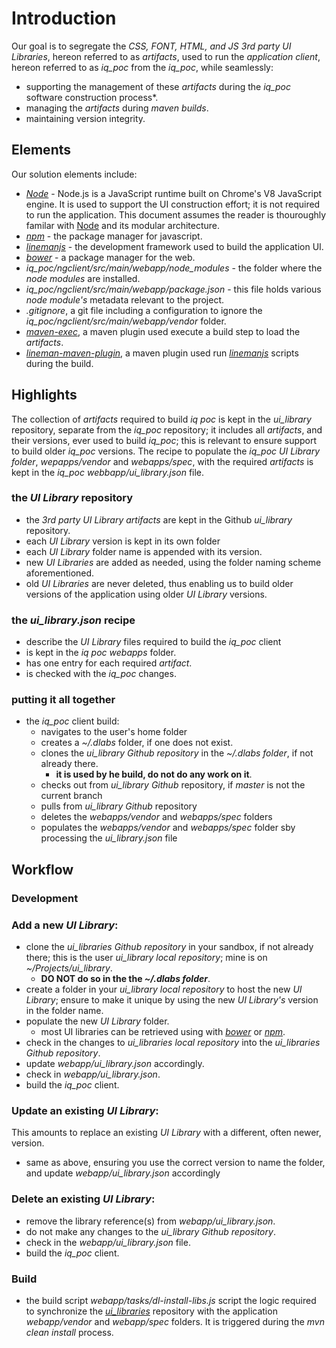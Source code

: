 # Introduction 
Our goal is to segregate the *CSS, FONT, HTML, and JS* *3rd party UI Libraries*, hereon referred to as *artifacts*, used to run the *application client*, hereon referred to as *iq_poc* from the *iq_poc*, while seamlessly:
* supporting the management of these *artifacts* during the *iq_poc* software construction process*.
* managing the *artifacts* during *maven builds*.
* maintaining version integrity.
 
## Elements
Our solution elements include:
 * *[Node](https://nodejs.org/en/)* - Node.js is a JavaScript runtime built on Chrome's V8 JavaScript engine. It is used to support the UI construction effort; it is not required to run the application. This document assumes the reader is thouroughly familar with [Node](https://nodejs.org/en/) and its modular architecture.
 * *[npm](https://www.npmjs.com/)* - the package manager for javascript.
 * *[linemanjs](http://linemanjs.com/)* - the development framework used to build the application UI.
 * *[bower](http://bower.io/)* - a package manager for the web.
 * *iq_poc/ngclient/src/main/webapp/node_modules* - the folder where the *node modules* are installed.
 * *iq_poc/ngclient/src/main/webapp/package.json* -  this file holds various *node module's* metadata relevant to the project.
 * *.gitignore*, a git file including a configuration to ignore the *iq_poc/ngclient/src/main/webapp/vendor* folder.
 * *[maven-exec](http://www.mojohaus.org/exec-maven-plugin/)*, a maven plugin used execute a build step to load the *artifacts*. 
 * *[lineman-maven-plugin](https://github.com/maxxkrakoa/lineman-maven-plugin/)*, a maven plugin used run *[linemanjs](http://linemanjs.com/)* scripts during the build. 

## Highlights
The collection of *artifacts* required to build *iq poc* is kept in the *ui_library* repository, separate from the *iq_poc* repository; it includes all *artifacts*, and their versions, ever used to build *iq_poc*; this is relevant to ensure support to build older *iq_poc* versions. The recipe to populate the *iq_poc* *UI Library folder*, *wepapps/vendor* and *webapps/spec*, with the required *artifacts* is kept in the *iq_poc* *webbapp/ui_library.json* file.

### the *UI Library* repository
* the *3rd party UI Library artifacts* are kept in the Github *ui_library* repository.
* each *UI Library* version is kept in its own folder
* each *UI Library* folder name is appended with its version.
* new *UI Libraries* are added as needed, using the folder naming scheme aforementioned.
 * old *UI Libraries* are never deleted, thus enabling us to build older versions of the application using older *UI Library* versions.
 
### the *ui_library.json* recipe
* describe the *UI Library* files required to build the *iq_poc* client
* is kept in the *iq poc* *webapps* folder.
* has one entry for each required *artifact*.
* is checked with the *iq_poc* changes.

### putting it all together
* the *iq_poc* client build:
  * navigates to the user's home folder
  * creates a *~/.dlabs* folder, if one does not exist.
  * clones the  *ui_library Github repository* in the *~/.dlabs folder*, if not already there.
    * **it is used by he build, do not do any work on it**.
  * checks out from *ui_library Github* repository, if *master* is not the current branch
  * pulls from *ui_library Github* repository
  * deletes the *webapps/vendor* and *webapps/spec* folders
  * populates the *webapps/vendor* and *webapps/spec* folder sby processing the *ui_library.json* file
 
## Workflow

### Development

### Add a new *UI Library*:
* clone the *ui_libraries Github repository* in your sandbox, if not already there; this is the user *ui_library local repository*; mine is on *~/Projects/ui_library*.
  * **DO NOT do so in the the *~/.dlabs folder***.
 * create a folder in your *ui_library local repository* to host the new *UI Library*; ensure to make it unique by using the new *UI Library's* version in the folder name.
 * populate the new *UI Library* folder.
   * most UI libraries can be retrieved using with *[bower](http://bower.io/)* or *[npm](https://www.npmjs.com/)*.
 * check in the changes to *ui_libraries local repository* into the *ui_libraries Github repository*.
 * update *webapp/ui_library.json* accordingly.
 * check in *webapp/ui_library.json*.
 * build the *iq_poc* client.

### Update an existing *UI Library*:
This amounts to replace an existing *UI Library* with a different, often newer, version. 
 * same as above, ensuring you use the correct version to name the folder, and update *webapp/ui_library.json* accordingly 

### Delete an existing *UI Library*:
 * remove the library reference(s) from *webapp/ui_library.json*.
 * do not make any changes to the *ui_library Github repository*.
 * check in the *webapp/ui_library.json* file.
 * build the *iq_poc* client.
  
### Build
 * the build script *webapp/tasks/dl-install-libs.js* script the logic required to synchronize the *[ui_libraries](https://github.com/Dematiclabs/ui_librariy)* repository with the application *webapp/vendor* and *webapp/spec* folders. It is triggered during the *mvn clean install* process.